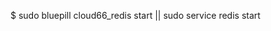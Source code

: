 <!-- layout:code post: database-backup_note -->


$ sudo bluepill cloud66_redis start || sudo service redis start 
